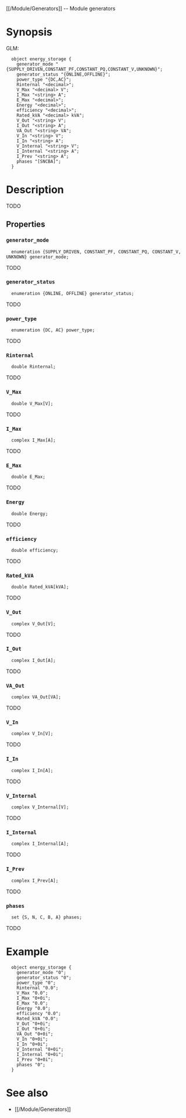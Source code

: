 [[/Module/Generators]] -- Module generators

# Synopsis
GLM:
~~~
  object energy_storage {
    generator_mode "{SUPPLY_DRIVEN,CONSTANT_PF,CONSTANT_PQ,CONSTANT_V,UNKNOWN}";
    generator_status "{ONLINE,OFFLINE}";
    power_type "{DC,AC}";
    Rinternal "<decimal>";
    V_Max "<decimal> V";
    I_Max "<string> A";
    E_Max "<decimal>";
    Energy "<decimal>";
    efficiency "<decimal>";
    Rated_kVA "<decimal> kVA";
    V_Out "<string> V";
    I_Out "<string> A";
    VA_Out "<string> VA";
    V_In "<string> V";
    I_In "<string> A";
    V_Internal "<string> V";
    I_Internal "<string> A";
    I_Prev "<string> A";
    phases "[SNCBA]";
  }
~~~

# Description

TODO

## Properties

### `generator_mode`
~~~
  enumeration {SUPPLY_DRIVEN, CONSTANT_PF, CONSTANT_PQ, CONSTANT_V, UNKNOWN} generator_mode;
~~~

TODO

### `generator_status`
~~~
  enumeration {ONLINE, OFFLINE} generator_status;
~~~

TODO

### `power_type`
~~~
  enumeration {DC, AC} power_type;
~~~

TODO

### `Rinternal`
~~~
  double Rinternal;
~~~

TODO

### `V_Max`
~~~
  double V_Max[V];
~~~

TODO

### `I_Max`
~~~
  complex I_Max[A];
~~~

TODO

### `E_Max`
~~~
  double E_Max;
~~~

TODO

### `Energy`
~~~
  double Energy;
~~~

TODO

### `efficiency`
~~~
  double efficiency;
~~~

TODO

### `Rated_kVA`
~~~
  double Rated_kVA[kVA];
~~~

TODO

### `V_Out`
~~~
  complex V_Out[V];
~~~

TODO

### `I_Out`
~~~
  complex I_Out[A];
~~~

TODO

### `VA_Out`
~~~
  complex VA_Out[VA];
~~~

TODO

### `V_In`
~~~
  complex V_In[V];
~~~

TODO

### `I_In`
~~~
  complex I_In[A];
~~~

TODO

### `V_Internal`
~~~
  complex V_Internal[V];
~~~

TODO

### `I_Internal`
~~~
  complex I_Internal[A];
~~~

TODO

### `I_Prev`
~~~
  complex I_Prev[A];
~~~

TODO

### `phases`
~~~
  set {S, N, C, B, A} phases;
~~~

TODO

# Example

~~~
  object energy_storage {
    generator_mode "0";
    generator_status "0";
    power_type "0";
    Rinternal "0.0";
    V_Max "0.0";
    I_Max "0+0i";
    E_Max "0.0";
    Energy "0.0";
    efficiency "0.0";
    Rated_kVA "0.0";
    V_Out "0+0i";
    I_Out "0+0i";
    VA_Out "0+0i";
    V_In "0+0i";
    I_In "0+0i";
    V_Internal "0+0i";
    I_Internal "0+0i";
    I_Prev "0+0i";
    phases "0";
  }
~~~

# See also
* [[/Module/Generators]]

